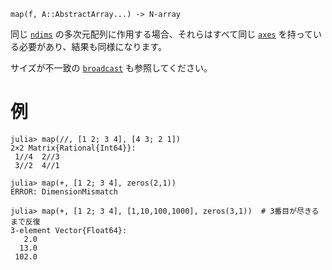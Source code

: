 ```
map(f, A::AbstractArray...) -> N-array
```

同じ [`ndims`](@ref) の多次元配列に作用する場合、それらはすべて同じ [`axes`](@ref) を持っている必要があり、結果も同様になります。

サイズが不一致の [`broadcast`](@ref) も参照してください。

# 例

```
julia> map(//, [1 2; 3 4], [4 3; 2 1])
2×2 Matrix{Rational{Int64}}:
 1//4  2//3
 3//2  4//1

julia> map(+, [1 2; 3 4], zeros(2,1))
ERROR: DimensionMismatch

julia> map(+, [1 2; 3 4], [1,10,100,1000], zeros(3,1))  # 3番目が尽きるまで反復
3-element Vector{Float64}:
   2.0
  13.0
 102.0
```
